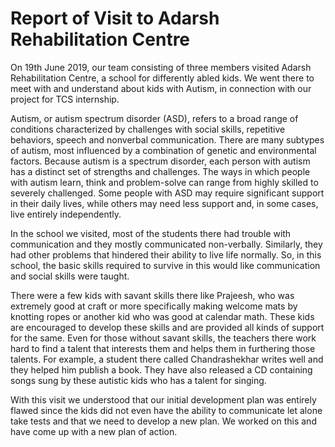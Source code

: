 # Report of Visit to Adarsh Rehabilitation Centre


On 19th June 2019, our team consisting of three members visited Adarsh Rehabilitation Centre, a school for differently abled kids. We went there to meet with and understand about kids with Autism, in connection with our project for TCS internship.

Autism, or autism spectrum disorder (ASD), refers to a broad range of conditions characterized by challenges with social skills, repetitive behaviors, speech and nonverbal communication. There are many subtypes of autism, most influenced by a combination of genetic and environmental factors. Because autism is a spectrum disorder, each person with autism has a distinct set of strengths and challenges. The ways in which people with autism learn, think and problem-solve can range from highly skilled to severely challenged. Some people with ASD may require significant support in their daily lives, while others may need less support and, in some cases, live entirely independently.

In the school we visited, most of the students there had trouble with communication and they mostly communicated non-verbally. Similarly, they had other problems that hindered their ability to live life normally. So, in this school, the basic skills required to survive in this would like communication and social skills were taught. 

There were a few kids with savant skills there like Prajeesh, who was extremely good at craft or more specifically making welcome mats by knotting ropes or another kid who was good at calendar math. These kids are encouraged to develop these skills and are provided all kinds of support for the same. Even for those without savant skills, the teachers there work hard to find a talent that interests them and helps them in furthering those talents. For example, a student there called Chandrashekhar writes well and they helped him publish a book. They have also released a CD containing songs sung by these autistic kids who has a talent for singing.

With this visit we understood that our initial development plan was entirely flawed since the kids did not even have the ability to communicate let alone take tests and that we need to develop a new plan. We worked on this and have come up with a new plan of action.